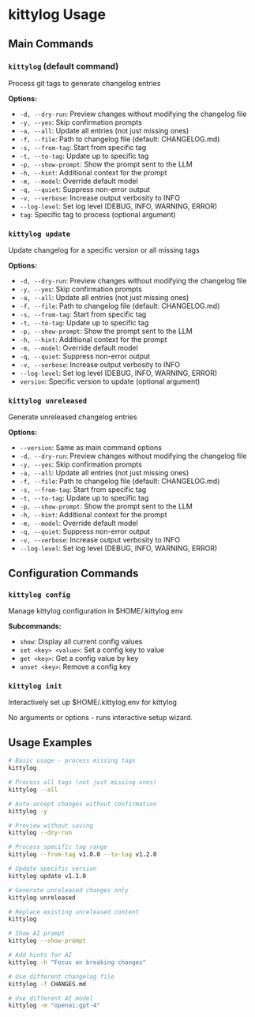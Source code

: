 # kittylog Usage

## Main Commands

### `kittylog` (default command)

Process git tags to generate changelog entries

**Options:**

- `-d, --dry-run`: Preview changes without modifying the changelog file
- `-y, --yes`: Skip confirmation prompts
- `-a, --all`: Update all entries (not just missing ones)
- `-f, --file`: Path to changelog file (default: CHANGELOG.md)
- `-s, --from-tag`: Start from specific tag
- `-t, --to-tag`: Update up to specific tag
- `-p, --show-prompt`: Show the prompt sent to the LLM
- `-h, --hint`: Additional context for the prompt
- `-m, --model`: Override default model
- `-q, --quiet`: Suppress non-error output
- `-v, --verbose`: Increase output verbosity to INFO
- `--log-level`: Set log level (DEBUG, INFO, WARNING, ERROR)
- `tag`: Specific tag to process (optional argument)

### `kittylog update`

Update changelog for a specific version or all missing tags

**Options:**

- `-d, --dry-run`: Preview changes without modifying the changelog file
- `-y, --yes`: Skip confirmation prompts
- `-a, --all`: Update all entries (not just missing ones)
- `-f, --file`: Path to changelog file (default: CHANGELOG.md)
- `-s, --from-tag`: Start from specific tag
- `-t, --to-tag`: Update up to specific tag
- `-p, --show-prompt`: Show the prompt sent to the LLM
- `-h, --hint`: Additional context for the prompt
- `-m, --model`: Override default model
- `-q, --quiet`: Suppress non-error output
- `-v, --verbose`: Increase output verbosity to INFO
- `--log-level`: Set log level (DEBUG, INFO, WARNING, ERROR)
- `version`: Specific version to update (optional argument)

### `kittylog unreleased`

Generate unreleased changelog entries

**Options:**

- `--version`: Same as main command options
- `-d, --dry-run`: Preview changes without modifying the changelog file
- `-y, --yes`: Skip confirmation prompts
- `-a, --all`: Update all entries (not just missing ones)
- `-f, --file`: Path to changelog file (default: CHANGELOG.md)
- `-s, --from-tag`: Start from specific tag
- `-t, --to-tag`: Update up to specific tag
- `-p, --show-prompt`: Show the prompt sent to the LLM
- `-h, --hint`: Additional context for the prompt
- `-m, --model`: Override default model
- `-q, --quiet`: Suppress non-error output
- `-v, --verbose`: Increase output verbosity to INFO
- `--log-level`: Set log level (DEBUG, INFO, WARNING, ERROR)

## Configuration Commands

### `kittylog config`

Manage kittylog configuration in $HOME/.kittylog.env

**Subcommands:**

- `show`: Display all current config values
- `set <key> <value>`: Set a config key to value
- `get <key>`: Get a config value by key
- `unset <key>`: Remove a config key

### `kittylog init`

Interactively set up $HOME/.kittylog.env for kittylog

No arguments or options - runs interactive setup wizard.

## Usage Examples

```bash
# Basic usage - process missing tags
kittylog

# Process all tags (not just missing ones)
kittylog --all

# Auto-accept changes without confirmation
kittylog -y

# Preview without saving
kittylog --dry-run

# Process specific tag range
kittylog --from-tag v1.0.0 --to-tag v1.2.0

# Update specific version
kittylog update v1.1.0

# Generate unreleased changes only
kittylog unreleased

# Replace existing unreleased content
kittylog

# Show AI prompt
kittylog --show-prompt

# Add hints for AI
kittylog -h "Focus on breaking changes"

# Use different changelog file
kittylog -f CHANGES.md

# Use different AI model
kittylog -m "openai:gpt-4"
```
